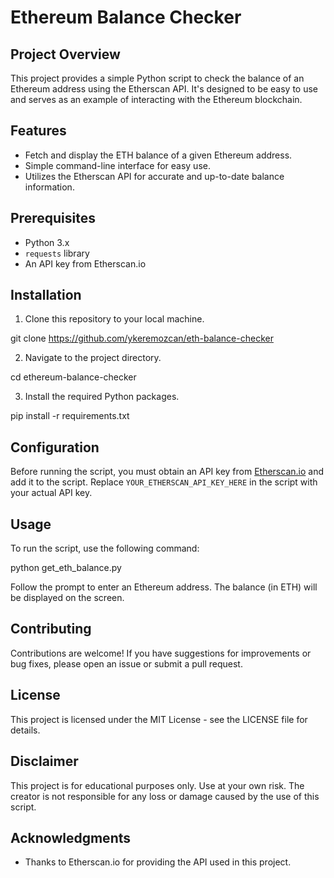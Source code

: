 # Ethereum Balance Checker

## Project Overview
This project provides a simple Python script to check the balance of an Ethereum address using the Etherscan API. It's designed to be easy to use and serves as an example of interacting with the Ethereum blockchain.

## Features
- Fetch and display the ETH balance of a given Ethereum address.
- Simple command-line interface for easy use.
- Utilizes the Etherscan API for accurate and up-to-date balance information.

## Prerequisites
- Python 3.x
- `requests` library
- An API key from Etherscan.io

## Installation
1. Clone this repository to your local machine.

git clone https://github.com/ykeremozcan/eth-balance-checker

2. Navigate to the project directory.

cd ethereum-balance-checker

3. Install the required Python packages.

pip install -r requirements.txt


## Configuration
Before running the script, you must obtain an API key from [Etherscan.io](https://etherscan.io/apis) and add it to the script. Replace `YOUR_ETHERSCAN_API_KEY_HERE` in the script with your actual API key.

## Usage
To run the script, use the following command:

python get_eth_balance.py

Follow the prompt to enter an Ethereum address. The balance (in ETH) will be displayed on the screen.

## Contributing
Contributions are welcome! If you have suggestions for improvements or bug fixes, please open an issue or submit a pull request.

## License
This project is licensed under the MIT License - see the LICENSE file for details.

## Disclaimer
This project is for educational purposes only. Use at your own risk. The creator is not responsible for any loss or damage caused by the use of this script.

## Acknowledgments
- Thanks to Etherscan.io for providing the API used in this project.
